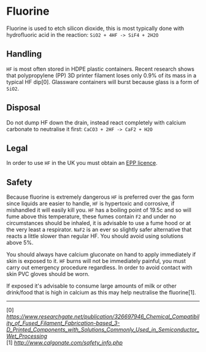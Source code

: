Fluorine
==
Fluorine is used to etch silicon dioxide, this is most typically done with hydrofluoric acid in the reaction:
`SiO2 + 4HF -> SiF4 + 2H2O`

## Handling  
`HF` is most often stored in HDPE plastic containers. Recent research shows that polypropylene (PP) 3D printer filament loses only 0.9% of its mass in a typical HF dip[0]. Glassware containers will burst because glass is a form of `SiO2`.

## Disposal  
Do not dump HF down the drain, instead react completely with calcium carbonate to neutralise it first:
`CaCO3 + 2HF -> CaF2 + H2O`

## Legal  
In order to use `HF` in the UK you must obtain an [EPP licence](https://www.gov.uk/government/publications/supplying-explosives-precursors/supplying-explosives-precursors-and-poison).

## Safety
Because fluorine is extremely dangerous `HF` is preferred over the gas form since liquids are easier to handle, `HF` is hypertoxic and corrosive, if mishandled it will easily kill you. `HF` has a boiling point of 19.5c and so will fume above this temperature, these fumes contain `F2` and under no circumstances should be inhaled, it is advisable to use a fume hood or at the very least a respirator. `NaF2` is an ever so slightly safer alternative that reacts a little slower than regular HF. You should avoid using solutions above 5%.  

You should always have calcium gluconate on hand to apply immediately if skin is exposed to it. `HF` burns will not be immediately painful, you must carry out emergency procedure regardless. In order to avoid contact with skin PVC gloves should be worn.

If exposed it's advisable to consume large amounts of milk or other drink/food that is high in calcium as this may help neutralise the fluorine[1].

---
[0] *https://www.researchgate.net/publication/326697946_Chemical_Compatibility_of_Fused_Filament_Fabrication-based_3-D_Printed_Components_with_Solutions_Commonly_Used_in_Semiconductor_Wet_Processing*  
[1] *http://www.calgonate.com/safety_info.php*
